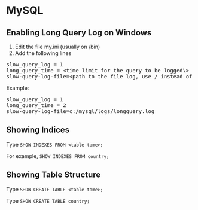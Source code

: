 # MySQL

## Enabling Long Query Log on Windows
1. Edit the file my.ini (usually on <mysql instalation folder>/bin)
2. Add the following lines  

<pre>
slow_query_log = 1
long_query_time = &lt;time limit for the query to be logged\&gt;
slow-query-log-file=&lt;path to the file log, use / instead of \&gt;
</pre>

Example:

<pre>
slow_query_log = 1
long_query_time = 2
slow-query-log-file=c:/mysql/logs/longquery.log
</pre>

## Showing Indices
Type `SHOW INDEXES FROM <table tame>;`

For example, `SHOW INDEXES FROM country;`

## Showing Table Structure
Type `SHOW CREATE TABLE <table tame>;`

Type `SHOW CREATE TABLE country;`

